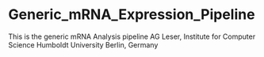 # Generic_mRNA_Expression_Pipeline

This is the generic mRNA Analysis pipeline AG Leser, Institute for Computer Science Humboldt University Berlin, Germany
